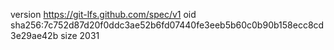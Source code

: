version https://git-lfs.github.com/spec/v1
oid sha256:7c752d87d20f0ddc3ae52b6fd07440fe3eeb5b60c0b90b158ecc8cd3e29ae42b
size 2031
